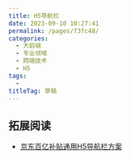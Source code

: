 ```yaml
---
title: H5导航栏
date: 2023-09-10 10:27:41
permalink: /pages/f3fc48/
categories: 
  - 大前端
  - 专业领域
  - 跨端技术
  - H5
tags: 
  - 
titleTag: 草稿
---
```

## 拓展阅读
- [京东百亿补贴通用H5导航栏方案](https://mp.weixin.qq.com/s/UZNuNbYgRVhhmar_11jwnA)